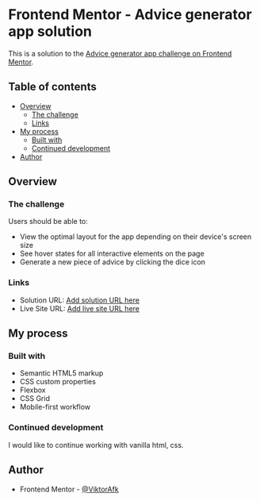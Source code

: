 # Frontend Mentor - Advice generator app solution

This is a solution to the [Advice generator app challenge on Frontend Mentor](https://www.frontendmentor.io/challenges/qr-code-component-iux_sIO_H).

## Table of contents

- [Overview](#overview)
  - [The challenge](#the-challenge)
  - [Links](#links)
- [My process](#my-process)
  - [Built with](#built-with)
  - [Continued development](#continued-development)
- [Author](#author)

## Overview

### The challenge

Users should be able to:

- View the optimal layout for the app depending on their device's screen size
- See hover states for all interactive elements on the page
- Generate a new piece of advice by clicking the dice icon

### Links

- Solution URL: [Add solution URL here](https://github.com/ViktorAfk/qr-code-component)
- Live Site URL: [Add live site URL here](https://daily-advice-generator-app.netlify.app/)

## My process

### Built with

- Semantic HTML5 markup
- CSS custom properties
- Flexbox
- CSS Grid
- Mobile-first workflow

### Continued development

I would like to continue working with vanilla html, css.

## Author

- Frontend Mentor - [@ViktorAfk](https://www.frontendmentor.io/profile/ViktorAfk)
